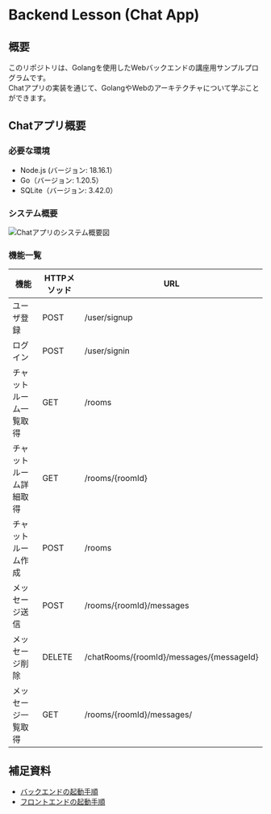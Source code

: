 # Backend Lesson (Chat App)

## 概要
このリポジトリは、Golangを使用したWebバックエンドの講座用サンプルプログラムです。  
Chatアプリの実装を通じて、GolangやWebのアーキテクチャについて学ぶことができます。

## Chatアプリ概要
### 必要な環境
- Node.js (バージョン: 18.16.1）
- Go（バージョン: 1.20.5）
- SQLite（バージョン: 3.42.0）

### システム概要

![Chatアプリのシステム概要図](https://github.com/omeroid/backend_lesson/assets/54432132/c3140af9-adde-40a4-917e-4c729fee7c87)

### 機能一覧

| 機能 | HTTPメソッド | URL |
| --- | --- | --- |
| ユーザ登録 | POST | /user/signup |
| ログイン | POST | /user/signin |
| チャットルーム一覧取得 | GET | /rooms |
| チャットルーム詳細取得 | GET | /rooms/{roomId} |
| チャットルーム作成 | POST | /rooms |
| メッセージ送信 | POST | /rooms/{roomId}/messages |
| メッセージ削除 | DELETE | /chatRooms/{roomId}/messages/{messageId} |
| メッセージ一覧取得 | GET | /rooms/{roomId}/messages/ |

## 補足資料
- [バックエンドの起動手順](https://github.com/omeroid/backend_lesson/blob/feat/readme/docs/frontend.md)
- [フロントエンドの起動手順](https://github.com/omeroid/backend_lesson/blob/feat/readme/docs/backend.md)
